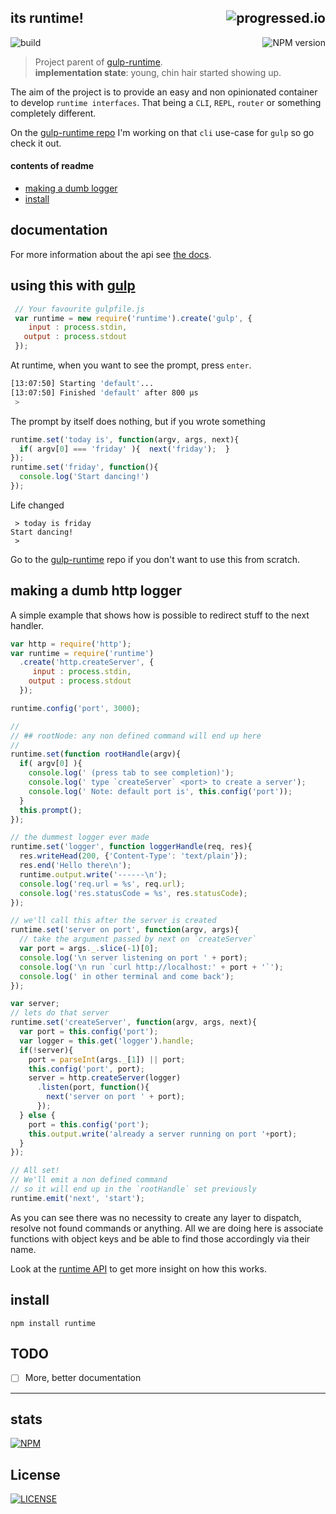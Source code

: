 ## its runtime! [<img alt="progressed.io" src="http://progressed.io/bar/80" align="right"/>](https://github.com/fehmicansaglam/progressed.io)

[<img alt="build" src="http://img.shields.io/travis/stringparser/runtime/master.svg?style=flat-square" align="left"/>](https://travis-ci.org/stringparser/runtime/builds)
[<img alt="NPM version" src="http://img.shields.io/npm/v/runtime.svg?style=flat-square" align="right"/>](http://www.npmjs.org/package/runtime)
<br>

> Project parent of [gulp-runtime](https://github.com/stringparser/gulp-runtime). <br>
**implementation state**: young, chin hair started showing up.

The aim of the project is to provide an easy and non opinionated container to develop `runtime interfaces`. That being a `CLI`, `REPL`, `router` or something completely different.

On the [gulp-runtime repo](https://github.com/stringparser/gulp-runtime) I'm working on that `cli` use-case for `gulp` so go check it out.

#### contents of readme

- [making a dumb logger](#making-a-dumb-http-logger)
- [install](#install)

## documentation

  For more information about the api see [the docs](docs).

## using this with [gulp](https://github.com/gulpjs/gulp)

```javascript
 // Your favourite gulpfile.js
 var runtime = new require('runtime').create('gulp', {
    input : process.stdin,
   output : process.stdout
 });
```
At runtime, when you want to see the prompt, press `enter`.

```bash
[13:07:50] Starting 'default'...
[13:07:50] Finished 'default' after 800 μs
 >
```

The prompt by itself does nothing, but if you wrote something

```js
runtime.set('today is', function(argv, args, next){
  if( argv[0] === 'friday' ){  next('friday');  }
});
runtime.set('friday', function(){
  console.log('Start dancing!')
});
```

Life changed
```shell
 > today is friday
Start dancing!
 >
```

Go to the [gulp-runtime](https://github.com/stringparser/gulp-runtime) repo if you don't want to use this from scratch.

## making a dumb http logger

A simple example that shows how is possible to redirect stuff to the next handler.

```js
var http = require('http');
var runtime = require('runtime')
  .create('http.createServer', {
     input : process.stdin,
    output : process.stdout
  });

runtime.config('port', 3000);

//
// ## rootNode: any non defined command will end up here
//
runtime.set(function rootHandle(argv){
  if( argv[0] ){
    console.log(' (press tab to see completion)');
    console.log(' type `createServer` <port> to create a server');
    console.log(' Note: default port is', this.config('port'));
  }
  this.prompt();
});

// the dummest logger ever made
runtime.set('logger', function loggerHandle(req, res){
  res.writeHead(200, {'Content-Type': 'text/plain'});
  res.end('Hello there\n');
  runtime.output.write('------\n');
  console.log('req.url = %s', req.url);
  console.log('res.statusCode = %s', res.statusCode);
});

// we'll call this after the server is created
runtime.set('server on port', function(argv, args){
  // take the argument passed by next on `createServer`
  var port = args._.slice(-1)[0];
  console.log('\n server listening on port ' + port);
  console.log('\n run `curl http://localhost:' + port + '`');
  console.log(' in other terminal and come back');
});

var server;
// lets do that server
runtime.set('createServer', function(argv, args, next){
  var port = this.config('port');
  var logger = this.get('logger').handle;
  if(!server){
    port = parseInt(args._[1]) || port;
    this.config('port', port);
    server = http.createServer(logger)
      .listen(port, function(){
        next('server on port ' + port);
      });
  } else {
    port = this.config('port');
    this.output.write('already a server running on port '+port);
  }
});

// All set!
// We'll emit a non defined command
// so it will end up in the `rootHandle` set previously
runtime.emit('next', 'start');
```
As you can see there was no necessity to create any layer to dispatch, resolve not found commands or anything. All we are doing here is associate functions with object keys and be able to find those accordingly via their name.

Look at the [runtime API](api.md) to get more insight on how this works.

## install

```
npm install runtime
```

## TODO

 - [ ] More, better documentation

<hr>

## stats

[![NPM](https://nodei.co/npm/runtime.png?downloads=true)](https://nodei.co/npm/runtime/)

## License

[<img alt="LICENSE" src="http://img.shields.io/npm/l/gulp-runtime.svg?style=flat-square"/>](http://opensource.org/licenses/MIT)
